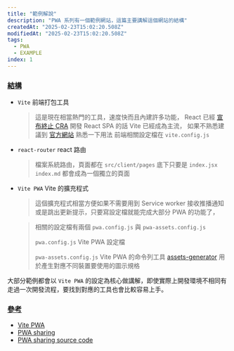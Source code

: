 ```yaml
---
title: "範例解說"
description: "PWA 系列有一個範例網站，這篇主要講解這個網站的結構"
createdAt: "2025-02-23T15:02:20.508Z"
modifiedAt: "2025-02-23T15:02:20.508Z"
tags:
  - PWA
  - EXAMPLE
index: 1
---
```


### [結構](#structure)

- `Vite` 前端打包工具
  > 這是現在相當熱門的工具，速度快而且內建許多功能，
  > React 已經 [宣布終止 CRA](https://react.dev/blog/2025/02/14/sunsetting-create-react-app) 開發 React SPA 的話 Vite 已經成為主流，
  > 如果不熟悉建議到 [官方網站](https://vite.dev/) 熟悉一下用法
  > 前端相關設定檔在 `vite.config.js`
- `react-router` react 路由
  > 檔案系統路由，頁面都在 `src/client/pages` 底下只要是 `index.jsx` `index.md` 都會成為一個獨立的頁面
- `Vite PWA` Vite 的擴充程式

  > 這個擴充程式相當方便如果不需要用到 Service worker 接收推播通知或是跳出更新提示，只要寫設定檔就能完成大部分 PWA 的功能了，

  > 相關的設定檔有兩個 `pwa.config.js` 與 `pwa-assets.config.js`
  >
  > `pwa.config.js` Vite PWA 設定檔
  >
  > `pwa-assets.config.js` Vite PWA 的命令列工具 [assets-generator](https://vite-pwa-org.netlify.app/assets-generator/) 用於產生對應不同裝置要使用的圖示規格

大部分範例都會以 `Vite PWA` 的設定為核心做講解，即使實際上開發環境不相同有走過一次開發流程，要找到對應的工具也會比較容易上手。

### [參考](#reference)

- [Vite PWA](https://vite-pwa-org.netlify.app/)
- [PWA sharing](https://pwa-sharing.pages.dev/)
- [PWA sharing source code](https://github.com/sky172839465/pwa-sharing/)
